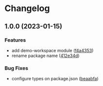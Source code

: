 # Changelog

## 1.0.0 (2023-01-15)


### Features

* add demo-workspace module ([f4a4353](https://github.com/JonDotsoy/demo-workspace/commit/f4a43530fa350338483e8062f5add86d2950ab9e))
* rename package name ([412e34d](https://github.com/JonDotsoy/demo-workspace/commit/412e34d63c310710fce3681e81578d422c8f2f8d))


### Bug Fixes

* configure types on package.json ([beaabfa](https://github.com/JonDotsoy/demo-workspace/commit/beaabfad63873ad5e4508f7756f84daf25757220))
